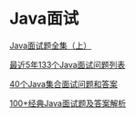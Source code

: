 # Java面试

[Java面试题全集（上）](http://www.importnew.com/22083.html)

[最近5年133个Java面试问题列表](http://www.importnew.com/17232.html)

[40个Java集合面试问题和答案](http://www.importnew.com/15980.html)

[100+经典Java面试题及答案解析](http://www.cnblogs.com/pureEve/p/6546280.html)
